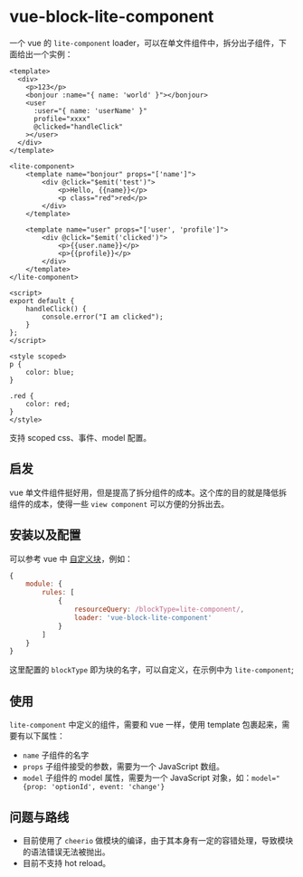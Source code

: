 # vue-block-lite-component

一个 vue 的 `lite-component` loader，可以在单文件组件中，拆分出子组件，下面给出一个实例：

```vue
<template>
  <div>
    <p>123</p>
    <bonjour :name="{ name: 'world' }"></bonjour>
    <user
      :user="{ name: 'userName' }"
      profile="xxxx"
      @clicked="handleClick"
    ></user>
  </div>
</template>

<lite-component>
    <template name="bonjour" props="['name']">
        <div @click="$emit('test')">
            <p>Hello, {{name}}</p>
            <p class="red">red</p>
        </div>
    </template>

    <template name="user" props="['user', 'profile']">
        <div @click="$emit('clicked')">
            <p>{{user.name}}</p>
            <p>{{profile}}</p>
        </div>
    </template>
</lite-component>

<script>
export default {
    handleClick() {
        console.error("I am clicked");
    }
};
</script>

<style scoped>
p {
    color: blue;
}

.red {
    color: red;
}
</style>

```

支持 scoped css、事件、model 配置。

## 启发

vue 单文件组件挺好用，但是提高了拆分组件的成本。这个库的目的就是降低拆组件的成本，使得一些 `view component` 可以方便的分拆出去。

## 安装以及配置

可以参考 vue 中 [自定义块](https://vue-loader.vuejs.org/guide/custom-blocks.html#custom-blocks)，例如：

```js
{
    module: {
        rules: [
            {
                resourceQuery: /blockType=lite-component/,
                loader: 'vue-block-lite-component'
            }
        ]
    }
}
```

这里配置的 `blockType` 即为块的名字，可以自定义，在示例中为 `lite-component`;

## 使用

`lite-component` 中定义的组件，需要和 vue 一样，使用 template 包裹起来，需要有以下属性：

- `name` 子组件的名字
- `props` 子组件接受的参数，需要为一个 JavaScript 数组。
- `model` 子组件的 model 属性，需要为一个 JavaScript 对象，如：`model="{prop: 'optionId', event: 'change'}`

## 问题与路线

- 目前使用了 `cheerio` 做模块的编译，由于其本身有一定的容错处理，导致模块的语法错误无法被抛出。
- 目前不支持 hot reload。
